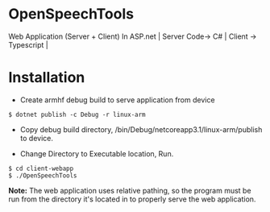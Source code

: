 # OpenSpeechTools
Web Application  (Server + Client) In ASP.net | Server Code-> C# | Client -> Typescript |

# Installation
- Create armhf debug build to serve application from device
```
$ dotnet publish -c Debug -r linux-arm
```
- Copy debug build directory, <Project-Folder>/bin/Debug/netcoreapp3.1/linux-arm/publish to device. 

- Change Directory to Executable location, Run.
```
$ cd client-webapp
$ ./OpenSpeechTools
```
**Note:** The web application uses relative pathing, so the program must be run from the directory it's located in to properly serve the web application.
